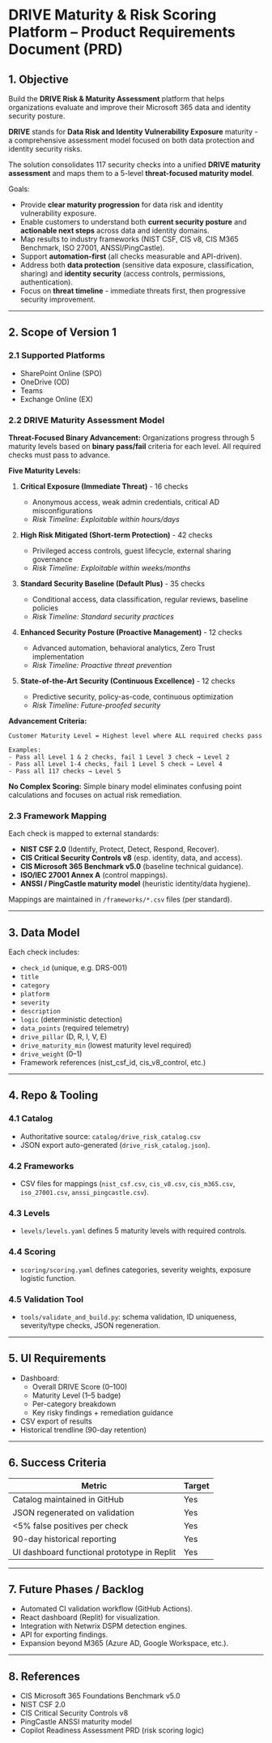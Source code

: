 # DRIVE Maturity & Risk Scoring Platform – Product Requirements Document (PRD)

## 1. Objective

Build the **DRIVE Risk & Maturity Assessment** platform that helps organizations evaluate and improve their Microsoft 365 data and identity security posture.  

**DRIVE** stands for **Data Risk and Identity Vulnerability Exposure** maturity - a comprehensive assessment model focused on both data protection and identity security risks.

The solution consolidates 117 security checks into a unified **DRIVE maturity assessment** and maps them to a 5-level **threat-focused maturity model**.  

Goals:
- Provide **clear maturity progression** for data risk and identity vulnerability exposure.
- Enable customers to understand both **current security posture** and **actionable next steps** across data and identity domains.
- Map results to industry frameworks (NIST CSF, CIS v8, CIS M365 Benchmark, ISO 27001, ANSSI/PingCastle).
- Support **automation-first** (all checks measurable and API-driven).
- Address both **data protection** (sensitive data exposure, classification, sharing) and **identity security** (access controls, permissions, authentication).
- Focus on **threat timeline** - immediate threats first, then progressive security improvement.

---

## 2. Scope of Version 1

### 2.1 Supported Platforms
- SharePoint Online (SPO)
- OneDrive (OD)
- Teams
- Exchange Online (EX)

### 2.2 DRIVE Maturity Assessment Model

**Threat-Focused Binary Advancement:** Organizations progress through 5 maturity levels based on **binary pass/fail** criteria for each level. All required checks must pass to advance.

**Five Maturity Levels:**
1. **Critical Exposure (Immediate Threat)** - 16 checks
   - Anonymous access, weak admin credentials, critical AD misconfigurations
   - *Risk Timeline: Exploitable within hours/days*

2. **High Risk Mitigated (Short-term Protection)** - 42 checks  
   - Privileged access controls, guest lifecycle, external sharing governance
   - *Risk Timeline: Exploitable within weeks/months*

3. **Standard Security Baseline (Default Plus)** - 35 checks
   - Conditional access, data classification, regular reviews, baseline policies  
   - *Risk Timeline: Standard security practices*

4. **Enhanced Security Posture (Proactive Management)** - 12 checks
   - Advanced automation, behavioral analytics, Zero Trust implementation
   - *Risk Timeline: Proactive threat prevention*

5. **State-of-the-Art Security (Continuous Excellence)** - 12 checks
   - Predictive security, policy-as-code, continuous optimization
   - *Risk Timeline: Future-proofed security*

**Advancement Criteria:**
```
Customer Maturity Level = Highest level where ALL required checks pass

Examples:
- Pass all Level 1 & 2 checks, fail 1 Level 3 check → Level 2
- Pass all Level 1-4 checks, fail 1 Level 5 check → Level 4  
- Pass all 117 checks → Level 5
```

**No Complex Scoring:** Simple binary model eliminates confusing point calculations and focuses on actual risk remediation.

### 2.3 Framework Mapping

Each check is mapped to external standards:  
- **NIST CSF 2.0** (Identify, Protect, Detect, Respond, Recover).  
- **CIS Critical Security Controls v8** (esp. identity, data, and access).  
- **CIS Microsoft 365 Benchmark v5.0** (baseline technical guidance).  
- **ISO/IEC 27001 Annex A** (control mappings).  
- **ANSSI / PingCastle maturity model** (heuristic identity/data hygiene).  

Mappings are maintained in `/frameworks/*.csv` files (per standard).

---

## 3. Data Model

Each check includes:  
- `check_id` (unique, e.g. DRS-001)  
- `title`  
- `category`  
- `platform`  
- `severity`  
- `description`  
- `logic` (deterministic detection)  
- `data_points` (required telemetry)  
- `drive_pillar` (D, R, I, V, E)  
- `drive_maturity_min` (lowest maturity level required)  
- `drive_weight` (0–1)  
- Framework references (nist_csf_id, cis_v8_control, etc.)  

---

## 4. Repo & Tooling

### 4.1 Catalog
- Authoritative source: `catalog/drive_risk_catalog.csv`
- JSON export auto-generated (`drive_risk_catalog.json`).

### 4.2 Frameworks
- CSV files for mappings (`nist_csf.csv`, `cis_v8.csv`, `cis_m365.csv`, `iso_27001.csv`, `anssi_pingcastle.csv`).

### 4.3 Levels
- `levels/levels.yaml` defines 5 maturity levels with required controls.  

### 4.4 Scoring
- `scoring/scoring.yaml` defines categories, severity weights, exposure logistic function.  

### 4.5 Validation Tool
- `tools/validate_and_build.py`: schema validation, ID uniqueness, severity/type checks, JSON regeneration.

---

## 5. UI Requirements

- Dashboard:  
  - Overall DRIVE Score (0–100)  
  - Maturity Level (1–5 badge)  
  - Per-category breakdown  
  - Key risky findings + remediation guidance  
- CSV export of results  
- Historical trendline (90-day retention)  

---

## 6. Success Criteria

| Metric | Target |
|--------|--------|
| Catalog maintained in GitHub | Yes |
| JSON regenerated on validation | Yes |
| <5% false positives per check | Yes |
| 90-day historical reporting | Yes |
| UI dashboard functional prototype in Replit | Yes |

---

## 7. Future Phases / Backlog

- Automated CI validation workflow (GitHub Actions).  
- React dashboard (Replit) for visualization.  
- Integration with Netwrix DSPM detection engines.  
- API for exporting findings.  
- Expansion beyond M365 (Azure AD, Google Workspace, etc.).  

---

## 8. References

- CIS Microsoft 365 Foundations Benchmark v5.0  
- NIST CSF 2.0  
- CIS Critical Security Controls v8  
- PingCastle ANSSI maturity model  
- Copilot Readiness Assessment PRD (risk scoring logic)

